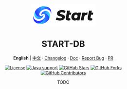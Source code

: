 <div align= "center">
    <img src="https://github.com/Spatio-Temporal-Lab/start-db-doc/blob/main/icon/logo.png?raw=true" alt="">
</div>

<div align= "center">

# START-DB

**English** | [中文]() · [Changelog]() · [Doc](https://github.com/Spatio-Temporal-Lab/start-db-doc) · [Report Bug](https://github.com/Spatio-Temporal-Lab/start-db/issues) · [PR](https://github.com/Spatio-Temporal-Lab/start-db/pulls) 

[![License](https://img.shields.io/badge/license-GPLv3-green)](https://www.apache.org/licenses/LICENSE-2.0.html)
[![Java support](https://img.shields.io/badge/java-8-green)](https://openjdk.java.net/)
[![GitHub Stars](https://img.shields.io/github/stars/Spatio-Temporal-Lab/start-db)](https://github.com/chat2db/Chat2DB/stargazers)
[![GitHub Forks](https://img.shields.io/github/forks/Spatio-Temporal-Lab/start-db)](https://github.com/chat2db/Chat2DB/fork)
[![GitHub Contributors](https://img.shields.io/github/contributors/Spatio-Temporal-Lab/start-db)](https://github.com/chat2db/Chat2DB/graphs/contributors)

TODO

</div>


